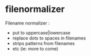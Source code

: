 # filenormalizer

Filename normalizer :
- put to uppercase|lowercase
- replace dots to spaces in filenames
- strips patterns from filenames
- etc (ie: more to come)